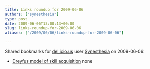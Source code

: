 ```yaml
---
title: Links roundup for 2009-06-06
authors: ["synesthesia"]
type: post
date: 2009-06-06T13:00:13+00:00
slug: links-roundup-for-2009-06-06 
aliases: ["/2009/06/06/links-roundup-for-2009-06-06"]

---
```

Shared bookmarks for [del.icio.us][1] user [Synesthesia][2] on 2009-06-06:

  * [Dreyfus model of skill acquisition][3] 
    none</li> </ul>

 [1]: https://del.icio.us/
 [2]: https://del.icio.us/synesthesia
 [3]: https://en.wikipedia.org/wiki/Dreyfus_model_of_skill_acquisition
